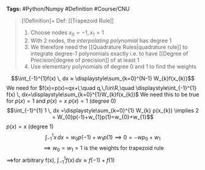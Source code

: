 **Tags:** #Python/Numpy #Definition #Course/CNU 

> [!Definition]+ Def: [[Trapezoid Rule]]
> 1. Choose nodes $x_{0}=-1, x_{1}=1$
> 2. With 2 nodes, the *interpolating polynomial* has degree 1
> 3. We therefore need the [[Quadrature Rules|quadrature rule]] to integrate degree-1 polynomials exactly i.e. to have [[Degree of Precision|degree of precision]] of at least 1
> 4. Use elementary polynomials of degree 0 and 1 to find the weights

$$\int_{-1}^{1}f(x)  \, dx ≈ \displaystyle\sum_{k=0}^{N-1} W_{k}f(x_{k)}$$
We need for $f(x)=p(x)=qx+l,\quad q,\,l\in\R,\quad \displaystyle\int_{-1}^{1} f(x) \, dx=\displaystyle\sum_{k=0}^{1}W_{k}f(x_{k})$
We need this to be true for $p(x)=1$ and $p(x)=x$
$p(x)=1$ (degree 0)
	$$\int_{-1}^{1} 1 \, dx =\displaystyle\sum_{k=0}^{1} W_{k} p(x_{k}) \implies 2 = W_{0}p(-1)+w_{1}p(1)=w_{0}+w_{1}$$
 $p(x)=x$ (degree 1)
	$$\int_{-1}^{1} x \, dx =w_{0}p(-1)+w_{1}p(1)\implies 0=-wp_{0}+w_{1}$$
	$$\implies w_{0}=w_{1}=1 \text{ is the weights for trapezoid rule}$$
$\implies$for arbitrary f(x), $\displaystyle\int_{-1}^{1} f(x) \, dx ≈ f(-1)+f(1)$
